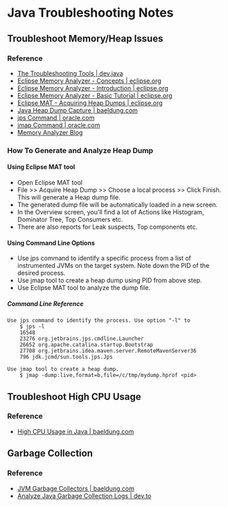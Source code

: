 # Java Troubleshooting Notes

## Troubleshoot Memory/Heap Issues
### Reference
* [The Troubleshooting Tools | dev.java](https://dev.java/learn/jvm/tool/troubleshooting/)
* [Eclipse Memory Analyzer - Concepts | eclipse.org](https://help.eclipse.org/latest/index.jsp?topic=%2Forg.eclipse.mat.ui.help%2Fconcepts%2Fheapdump.html&cp%3D51_2_0)
* [Eclipse Memory Analyzer - Introduction | eclipse.org](https://help.eclipse.org/latest/index.jsp?topic=/org.eclipse.mat.ui.help/welcome.html)
* [Eclipse Memory Analyzer - Basic Tutorial | eclipse.org](https://help.eclipse.org/latest/index.jsp?topic=%2Forg.eclipse.mat.ui.help%2Fgettingstarted%2Fbasictutorial.html&cp%3D51_1_0)
* [Eclipse MAT - Acquiring Heap Dumps | eclipse.org](https://help.eclipse.org/latest/topic/org.eclipse.mat.ui.help/tasks/acquiringheapdump.html)
* [Java Heap Dump Capture | baeldung.com](https://www.baeldung.com/java-heap-dump-capture)
* [jps Command | oracle.com](https://docs.oracle.com/en/java/javase/11/tools/jps.html)
* [jmap Command | oracle.com](https://docs.oracle.com/en/java/javase/11/tools/jmap.html)
* [Memory Analyzer Blog](https://memoryanalyzer.blogspot.com/)


### How To Generate and Analyze Heap Dump
#### Using Eclipse MAT tool 
* Open Eclipse MAT tool
* File >> Acquire Heap Dump >> Choose a local process >> Click Finish. This will generate a Heap dump file.
* The generated dump file will be automatically loaded in a new screen. 
* In the Overview screen, you'll find a lot of Actions like Histogram, Dominator Tree, Top Consumers etc. 
* There are also reports for Leak suspects, Top components etc. 
	
#### Using Command Line Options
* Use jps command to identify a specific process from a list of instrumented JVMs on the target system. Note down the PID of the desired process. 
* Use jmap tool to create a heap dump using PID from above step.
* Use Eclipse MAT tool to analyze the dump file.
	
##### Command Line Reference
    Use jps command to identify the process. Use option "-l" to 
        $ jps -l
        16548
        23276 org.jetbrains.jps.cmdline.Launcher
        26652 org.apache.catalina.startup.Bootstrap
        27708 org.jetbrains.idea.maven.server.RemoteMavenServer36
        796 jdk.jcmd/sun.tools.jps.Jps

	Use jmap tool to create a heap dump.
		$ jmap -dump:live,format=b,file=/c/tmp/mydump.hprof <pid>

## Troubleshoot High CPU Usage
### Reference
* [High CPU Usage in Java | baeldung.com](https://www.baeldung.com/java-high-cpu-usage-causes)

## Garbage Collection
### Reference
* [JVM Garbage Collectors | baeldung.com](https://www.baeldung.com/jvm-garbage-collectors)
* [Analyze Java Garbage Collection Logs | dev.to](https://dev.to/sematext/java-garbage-collection-logs-how-to-analyze-them-4hgb)
